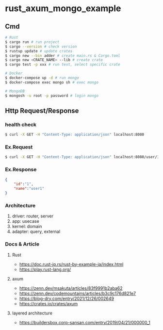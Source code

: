 # rust_axum_mongo_example

## Cmd
```sh
# Rust
$ cargo run # run project
$ cargo --version # check version
$ rustup update # update crates
$ cargo new --bin adder # create main.rs & Cargo.toml
$ cargo new <CRATE_NAME> --lib # create crate
$ cargo test -p xxx # run test, select specific crate

# Docker
$ docker-compose up -d # run mongo
$ docker-compose exec mongo sh # exec mongo

# MongoDB
$ mongosh -u root -p password # login mongo
```

## Http Request/Response
### health check
```sh
$ curl -X GET -H "Content-Type: application/json" localhost:8080
```
### Ex.Request
```sh
$ curl -X GET -H "Content-Type: application/json" localhost:8080/user/1
```
### Ex.Response
```json
{
    "id":"1",
    "name":"user1"
}

```

### Architecture
1. driver: router, server  
2. app: usecase
3. kernel: domain
4. adapter: query, external

### Docs & Article
1. Rust
    - https://doc.rust-jp.rs/rust-by-example-ja/index.html
    - https://play.rust-lang.org/

2. axum
    - https://zenn.dev/msakuta/articles/83f9991b2aba62
    - https://zenn.dev/codemountains/articles/b3c9c176d821e7
    - https://blog-dry.com/entry/2021/12/26/002649
    - https://crates.io/crates/axum
3. layered architecture
    - https://buildersbox.corp-sansan.com/entry/2019/04/21/000000_1
    
